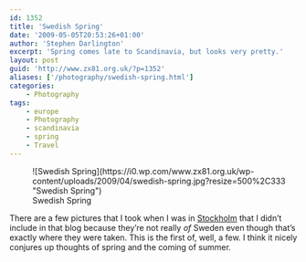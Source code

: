 ```yaml
---
id: 1352
title: 'Swedish Spring'
date: '2009-05-05T20:53:26+01:00'
author: 'Stephen Darlington'
excerpt: 'Spring comes late to Scandinavia, but looks very pretty.'
layout: post
guid: 'http://www.zx81.org.uk/?p=1352'
aliases: ['/photography/swedish-spring.html']
categories:
    - Photography
tags:
    - europe
    - Photography
    - scandinavia
    - spring
    - Travel
---
```


<figure aria-describedby="caption-attachment-1353" class="wp-caption aligncenter" id="attachment_1353" style="width: 500px">![Swedish Spring](https://i0.wp.com/www.zx81.org.uk/wp-content/uploads/2009/04/swedish-spring.jpg?resize=500%2C333 "Swedish Spring")<figcaption class="wp-caption-text" id="caption-attachment-1353">Swedish Spring</figcaption></figure>

There are a few pictures that I took when I was in [Stockholm](/travel/stockholm-sweden.html) that I didn’t include in that blog because they’re not really *of* Sweden even though that’s exactly where they were taken. This is the first of, well, a few. I think it nicely conjures up thoughts of spring and the coming of summer.